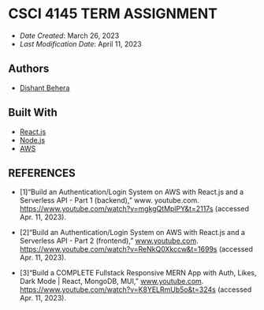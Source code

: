 <!--- The following README.md sample file was adapted from https://gist.github.com/PurpleBooth/109311bb0361f32d87a2#file-readme-template-md by Gabriella Mosquera for academic use ---> 

# CSCI 4145 TERM ASSIGNMENT

* *Date Created*: March 26, 2023
* *Last Modification Date*: April 11, 2023

## Authors

* [Dishant Behera](ds418021@dal.ca)

## Built With

* [React.js](https://react.dev)
* [Node.js](https://nodejs.org/en/docs)
* [AWS](https://aws.amazon.com)

## REFERENCES

* [1]“Build an Authentication/Login System on AWS with React.js and a Serverless API - Part 1 (backend),” www.
        youtube.com. https://www.youtube.com/watch?v=mgkgQtMplPY&t=2117s (accessed Apr. 11, 2023).
‌

* [2]“Build an Authentication/Login System on AWS with React.js and a Serverless API - Part 2 (frontend),” 
        www.youtube.com. https://www.youtube.com/watch?v=ReNkQ0Xkccw&t=1699s (accessed Apr. 11, 2023).

* [3]“Build a COMPLETE Fullstack Responsive MERN App with Auth, Likes, Dark Mode | React, MongoDB, MUI,” 
        www.youtube.com. https://www.youtube.com/watch?v=K8YELRmUb5o&t=324s (accessed Apr. 11, 2023).
